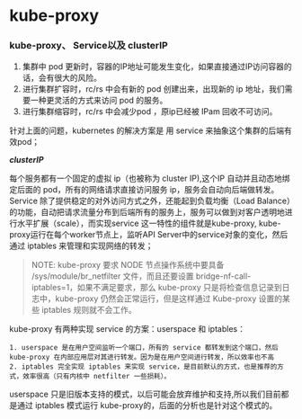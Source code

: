 # kube-proxy
### kube-proxy、 Service以及 clusterIP
1. 集群中 pod 更新时，容器的IP地址可能发生变化，如果直接通过IP访问容器的话，会有很大的风险。
2. 进行集群扩容时，rc/rs 中会有新的 pod 创建出来，出现新的 ip 地址，我们需要一种更灵活的方式来访问 pod 的服务。
3. 进行集群缩容时，rc/rs 中会减少pod ，原ip已经被 IPam 回收不可访问。

针对上面的问题，kubernetes 的解决方案是 用 service 来抽象这个集群的后端有效pod；

***clusterIP***

每个服务都有一个固定的虚拟 ip（也被称为 cluster IP),这个IP
自动并且动态地绑定后面的 pod，所有的网络请求直接访问服务 ip，服务会自动向后端做转发。Service 除了提供稳定的对外访问方式之外，还能起到负载均衡（Load Balance）的功能，自动把请求流量分布到后端所有的服务上，服务可以做到对客户透明地进行水平扩展（scale），而实现service 这一特性的组件就是kube-proxy, kube-proxy运行在每个worker节点上，监听API Server中的service对象的变化，然后通过 iptables 来管理和实现网络的转发；

>NOTE: kube-proxy 要求 NODE 节点操作系统中要具备 /sys/module/br_netfilter 文件，而且还要设置 bridge-nf-call-iptables=1，如果不满足要求，那么 kube-proxy 只是将检查信息记录到日志中，kube-proxy 仍然会正常运行，但是这样通过 Kube-proxy 设置的某些 iptables 规则就不会工作。

kube-proxy 有两种实现 service 的方案：userspace 和 iptables：
```txet
1. userspace 是在用户空间监听一个端口，所有的 service 都转发到这个端口，然后 kube-proxy 在内部应用层对其进行转发。因为是在用户空间进行转发，所以效率也不高
2. iptables 完全实现 iptables 来实现 service，是目前默认的方式，也是推荐的方式，效率很高（只有内核中 netfilter 一些损耗）。
```
userspace 只是旧版本支持的模式，以后可能会放弃维护和支持,所以我们目前都是通过 iptables 模式运行 kube-proxy的，后面的分析也是针对这个模式的。
